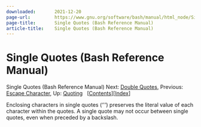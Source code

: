 ```yaml
---
downloaded:       2021-12-20
page-url:         https://www.gnu.org/software/bash/manual/html_node/Single-Quotes.html
page-title:       Single Quotes (Bash Reference Manual)
article-title:    Single Quotes (Bash Reference Manual)
---
```

# Single Quotes (Bash Reference Manual)

Single Quotes (Bash Reference Manual)
Next: [Double Quotes][1], Previous: [Escape Character][2], Up: [Quoting][3]   \[[Contents][4]\]\[[Index][5]\]

Enclosing characters in single quotes (‘'’) preserves the literal value of each character within the quotes. A single quote may not occur between single quotes, even when preceded by a backslash.

[1]: https://www.gnu.org/software/bash/manual/html_node/Double-Quotes.html
[2]: https://www.gnu.org/software/bash/manual/html_node/Escape-Character.html
[3]: https://www.gnu.org/software/bash/manual/html_node/Quoting.html
[4]: https://www.gnu.org/software/bash/manual/html_node/index.html#SEC_Contents "Table of contents"
[5]: https://www.gnu.org/software/bash/manual/html_node/Indexes.html "Index"

